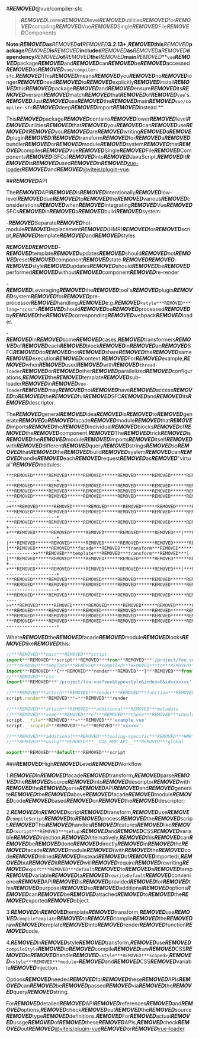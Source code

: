 #***REMOVED***@vue/compiler-sfc

>***REMOVED***Lower***REMOVED***level***REMOVED***utilities***REMOVED***for***REMOVED***compiling***REMOVED***Vue***REMOVED***Single***REMOVED***File***REMOVED***Components

**Note:***REMOVED***as***REMOVED***of***REMOVED***3.2.13+,***REMOVED***this***REMOVED***package***REMOVED***is***REMOVED***included***REMOVED***as***REMOVED***a***REMOVED***dependency***REMOVED***of***REMOVED***the***REMOVED***main***REMOVED***`vue`***REMOVED***package***REMOVED***and***REMOVED***can***REMOVED***be***REMOVED***accessed***REMOVED***as***REMOVED***`vue/compiler-sfc`.***REMOVED***This***REMOVED***means***REMOVED***you***REMOVED***no***REMOVED***longer***REMOVED***need***REMOVED***to***REMOVED***explicitly***REMOVED***install***REMOVED***this***REMOVED***package***REMOVED***and***REMOVED***ensure***REMOVED***its***REMOVED***version***REMOVED***match***REMOVED***that***REMOVED***of***REMOVED***`vue`'s.***REMOVED***Just***REMOVED***use***REMOVED***the***REMOVED***main***REMOVED***`vue/compiler-sfc`***REMOVED***deep***REMOVED***import***REMOVED***instead.**

This***REMOVED***package***REMOVED***contains***REMOVED***lower***REMOVED***level***REMOVED***utilities***REMOVED***that***REMOVED***you***REMOVED***can***REMOVED***use***REMOVED***if***REMOVED***you***REMOVED***are***REMOVED***writing***REMOVED***a***REMOVED***plugin***REMOVED***/***REMOVED***transform***REMOVED***for***REMOVED***a***REMOVED***bundler***REMOVED***or***REMOVED***module***REMOVED***system***REMOVED***that***REMOVED***compiles***REMOVED***Vue***REMOVED***Single***REMOVED***File***REMOVED***Components***REMOVED***(SFCs)***REMOVED***into***REMOVED***JavaScript.***REMOVED***It***REMOVED***is***REMOVED***used***REMOVED***in***REMOVED***[vue-loader](https://github.com/vuejs/vue-loader)***REMOVED***and***REMOVED***[@vitejs/plugin-vue](https://github.com/vitejs/vite-plugin-vue/tree/main/packages/plugin-vue).

##***REMOVED***API

The***REMOVED***API***REMOVED***is***REMOVED***intentionally***REMOVED***low-level***REMOVED***due***REMOVED***to***REMOVED***the***REMOVED***various***REMOVED***considerations***REMOVED***when***REMOVED***integrating***REMOVED***Vue***REMOVED***SFCs***REMOVED***in***REMOVED***a***REMOVED***build***REMOVED***system:

-***REMOVED***Separate***REMOVED***hot-module***REMOVED***replacement***REMOVED***(HMR)***REMOVED***for***REMOVED***script,***REMOVED***template***REMOVED***and***REMOVED***styles

***REMOVED******REMOVED***-***REMOVED***template***REMOVED***updates***REMOVED***should***REMOVED***not***REMOVED***reset***REMOVED***component***REMOVED***state
***REMOVED******REMOVED***-***REMOVED***style***REMOVED***updates***REMOVED***should***REMOVED***be***REMOVED***performed***REMOVED***without***REMOVED***component***REMOVED***re-render

-***REMOVED***Leveraging***REMOVED***the***REMOVED***tool's***REMOVED***plugin***REMOVED***system***REMOVED***for***REMOVED***pre-processor***REMOVED***handling.***REMOVED***e.g.***REMOVED***`<style***REMOVED***lang="scss">`***REMOVED***should***REMOVED***be***REMOVED***processed***REMOVED***by***REMOVED***the***REMOVED***corresponding***REMOVED***webpack***REMOVED***loader.

-***REMOVED***In***REMOVED***some***REMOVED***cases,***REMOVED***transformers***REMOVED***of***REMOVED***each***REMOVED***block***REMOVED***in***REMOVED***an***REMOVED***SFC***REMOVED***do***REMOVED***not***REMOVED***share***REMOVED***the***REMOVED***same***REMOVED***execution***REMOVED***context.***REMOVED***For***REMOVED***example,***REMOVED***when***REMOVED***used***REMOVED***with***REMOVED***`thread-loader`***REMOVED***or***REMOVED***other***REMOVED***parallelized***REMOVED***configurations,***REMOVED***the***REMOVED***template***REMOVED***sub-loader***REMOVED***in***REMOVED***`vue-loader`***REMOVED***may***REMOVED***not***REMOVED***have***REMOVED***access***REMOVED***to***REMOVED***the***REMOVED***full***REMOVED***SFC***REMOVED***and***REMOVED***its***REMOVED***descriptor.

The***REMOVED***general***REMOVED***idea***REMOVED***is***REMOVED***to***REMOVED***generate***REMOVED***a***REMOVED***facade***REMOVED***module***REMOVED***that***REMOVED***imports***REMOVED***the***REMOVED***individual***REMOVED***blocks***REMOVED***of***REMOVED***the***REMOVED***component.***REMOVED***The***REMOVED***trick***REMOVED***is***REMOVED***the***REMOVED***module***REMOVED***imports***REMOVED***itself***REMOVED***with***REMOVED***different***REMOVED***query***REMOVED***strings***REMOVED***so***REMOVED***that***REMOVED***the***REMOVED***build***REMOVED***system***REMOVED***can***REMOVED***handle***REMOVED***each***REMOVED***request***REMOVED***as***REMOVED***"virtual"***REMOVED***modules:

```
***REMOVED******REMOVED******REMOVED******REMOVED******REMOVED******REMOVED******REMOVED******REMOVED******REMOVED******REMOVED******REMOVED******REMOVED******REMOVED******REMOVED******REMOVED******REMOVED******REMOVED******REMOVED******REMOVED******REMOVED******REMOVED******REMOVED******REMOVED******REMOVED******REMOVED******REMOVED******REMOVED******REMOVED******REMOVED******REMOVED******REMOVED******REMOVED******REMOVED******REMOVED***+--------------------+
***REMOVED******REMOVED******REMOVED******REMOVED******REMOVED******REMOVED******REMOVED******REMOVED******REMOVED******REMOVED******REMOVED******REMOVED******REMOVED******REMOVED******REMOVED******REMOVED******REMOVED******REMOVED******REMOVED******REMOVED******REMOVED******REMOVED******REMOVED******REMOVED******REMOVED******REMOVED******REMOVED******REMOVED******REMOVED******REMOVED******REMOVED******REMOVED******REMOVED******REMOVED***|***REMOVED******REMOVED******REMOVED******REMOVED******REMOVED******REMOVED******REMOVED******REMOVED******REMOVED******REMOVED******REMOVED******REMOVED******REMOVED******REMOVED******REMOVED******REMOVED******REMOVED******REMOVED******REMOVED******REMOVED***|
***REMOVED******REMOVED******REMOVED******REMOVED******REMOVED******REMOVED******REMOVED******REMOVED******REMOVED******REMOVED******REMOVED******REMOVED******REMOVED******REMOVED******REMOVED******REMOVED******REMOVED******REMOVED******REMOVED******REMOVED******REMOVED******REMOVED******REMOVED******REMOVED******REMOVED******REMOVED******REMOVED******REMOVED******REMOVED******REMOVED******REMOVED******REMOVED******REMOVED******REMOVED***|***REMOVED******REMOVED***script***REMOVED***transform***REMOVED******REMOVED***|
***REMOVED******REMOVED******REMOVED******REMOVED******REMOVED******REMOVED******REMOVED******REMOVED******REMOVED******REMOVED******REMOVED******REMOVED******REMOVED******REMOVED******REMOVED******REMOVED******REMOVED******REMOVED******REMOVED******REMOVED******REMOVED******REMOVED******REMOVED******REMOVED******REMOVED******REMOVED******REMOVED***+----->+***REMOVED******REMOVED******REMOVED******REMOVED******REMOVED******REMOVED******REMOVED******REMOVED******REMOVED******REMOVED******REMOVED******REMOVED******REMOVED******REMOVED******REMOVED******REMOVED******REMOVED******REMOVED******REMOVED******REMOVED***|
***REMOVED******REMOVED******REMOVED******REMOVED******REMOVED******REMOVED******REMOVED******REMOVED******REMOVED******REMOVED******REMOVED******REMOVED******REMOVED******REMOVED******REMOVED******REMOVED******REMOVED******REMOVED******REMOVED******REMOVED******REMOVED******REMOVED******REMOVED******REMOVED******REMOVED******REMOVED******REMOVED***|***REMOVED******REMOVED******REMOVED******REMOVED******REMOVED******REMOVED***+--------------------+
***REMOVED******REMOVED******REMOVED******REMOVED******REMOVED******REMOVED******REMOVED******REMOVED******REMOVED******REMOVED******REMOVED******REMOVED******REMOVED******REMOVED******REMOVED******REMOVED******REMOVED******REMOVED******REMOVED******REMOVED******REMOVED******REMOVED******REMOVED******REMOVED******REMOVED******REMOVED******REMOVED***|
+--------------------+***REMOVED******REMOVED******REMOVED******REMOVED******REMOVED***|***REMOVED******REMOVED******REMOVED******REMOVED******REMOVED******REMOVED***+--------------------+
|***REMOVED******REMOVED******REMOVED******REMOVED******REMOVED******REMOVED******REMOVED******REMOVED******REMOVED******REMOVED******REMOVED******REMOVED******REMOVED******REMOVED******REMOVED******REMOVED******REMOVED******REMOVED******REMOVED******REMOVED***|***REMOVED******REMOVED******REMOVED******REMOVED******REMOVED***|***REMOVED******REMOVED******REMOVED******REMOVED******REMOVED******REMOVED***|***REMOVED******REMOVED******REMOVED******REMOVED******REMOVED******REMOVED******REMOVED******REMOVED******REMOVED******REMOVED******REMOVED******REMOVED******REMOVED******REMOVED******REMOVED******REMOVED******REMOVED******REMOVED******REMOVED******REMOVED***|
|***REMOVED******REMOVED***facade***REMOVED***transform***REMOVED******REMOVED***+----------->+***REMOVED***template***REMOVED***transform***REMOVED***|
|***REMOVED******REMOVED******REMOVED******REMOVED******REMOVED******REMOVED******REMOVED******REMOVED******REMOVED******REMOVED******REMOVED******REMOVED******REMOVED******REMOVED******REMOVED******REMOVED******REMOVED******REMOVED******REMOVED******REMOVED***|***REMOVED******REMOVED******REMOVED******REMOVED******REMOVED***|***REMOVED******REMOVED******REMOVED******REMOVED******REMOVED******REMOVED***|***REMOVED******REMOVED******REMOVED******REMOVED******REMOVED******REMOVED******REMOVED******REMOVED******REMOVED******REMOVED******REMOVED******REMOVED******REMOVED******REMOVED******REMOVED******REMOVED******REMOVED******REMOVED******REMOVED******REMOVED***|
+--------------------+***REMOVED******REMOVED******REMOVED******REMOVED******REMOVED***|***REMOVED******REMOVED******REMOVED******REMOVED******REMOVED******REMOVED***+--------------------+
***REMOVED******REMOVED******REMOVED******REMOVED******REMOVED******REMOVED******REMOVED******REMOVED******REMOVED******REMOVED******REMOVED******REMOVED******REMOVED******REMOVED******REMOVED******REMOVED******REMOVED******REMOVED******REMOVED******REMOVED******REMOVED******REMOVED******REMOVED******REMOVED******REMOVED******REMOVED******REMOVED***|
***REMOVED******REMOVED******REMOVED******REMOVED******REMOVED******REMOVED******REMOVED******REMOVED******REMOVED******REMOVED******REMOVED******REMOVED******REMOVED******REMOVED******REMOVED******REMOVED******REMOVED******REMOVED******REMOVED******REMOVED******REMOVED******REMOVED******REMOVED******REMOVED******REMOVED******REMOVED******REMOVED***|***REMOVED******REMOVED******REMOVED******REMOVED******REMOVED******REMOVED***+--------------------+
***REMOVED******REMOVED******REMOVED******REMOVED******REMOVED******REMOVED******REMOVED******REMOVED******REMOVED******REMOVED******REMOVED******REMOVED******REMOVED******REMOVED******REMOVED******REMOVED******REMOVED******REMOVED******REMOVED******REMOVED******REMOVED******REMOVED******REMOVED******REMOVED******REMOVED******REMOVED******REMOVED***+----->+***REMOVED******REMOVED******REMOVED******REMOVED******REMOVED******REMOVED******REMOVED******REMOVED******REMOVED******REMOVED******REMOVED******REMOVED******REMOVED******REMOVED******REMOVED******REMOVED******REMOVED******REMOVED******REMOVED******REMOVED***|
***REMOVED******REMOVED******REMOVED******REMOVED******REMOVED******REMOVED******REMOVED******REMOVED******REMOVED******REMOVED******REMOVED******REMOVED******REMOVED******REMOVED******REMOVED******REMOVED******REMOVED******REMOVED******REMOVED******REMOVED******REMOVED******REMOVED******REMOVED******REMOVED******REMOVED******REMOVED******REMOVED******REMOVED******REMOVED******REMOVED******REMOVED******REMOVED******REMOVED******REMOVED***|***REMOVED******REMOVED***style***REMOVED***transform***REMOVED******REMOVED******REMOVED***|
***REMOVED******REMOVED******REMOVED******REMOVED******REMOVED******REMOVED******REMOVED******REMOVED******REMOVED******REMOVED******REMOVED******REMOVED******REMOVED******REMOVED******REMOVED******REMOVED******REMOVED******REMOVED******REMOVED******REMOVED******REMOVED******REMOVED******REMOVED******REMOVED******REMOVED******REMOVED******REMOVED******REMOVED******REMOVED******REMOVED******REMOVED******REMOVED******REMOVED******REMOVED***|***REMOVED******REMOVED******REMOVED******REMOVED******REMOVED******REMOVED******REMOVED******REMOVED******REMOVED******REMOVED******REMOVED******REMOVED******REMOVED******REMOVED******REMOVED******REMOVED******REMOVED******REMOVED******REMOVED******REMOVED***|
***REMOVED******REMOVED******REMOVED******REMOVED******REMOVED******REMOVED******REMOVED******REMOVED******REMOVED******REMOVED******REMOVED******REMOVED******REMOVED******REMOVED******REMOVED******REMOVED******REMOVED******REMOVED******REMOVED******REMOVED******REMOVED******REMOVED******REMOVED******REMOVED******REMOVED******REMOVED******REMOVED******REMOVED******REMOVED******REMOVED******REMOVED******REMOVED******REMOVED******REMOVED***+--------------------+
```

Where***REMOVED***the***REMOVED***facade***REMOVED***module***REMOVED***looks***REMOVED***like***REMOVED***this:

```js
//***REMOVED***main***REMOVED***script
import***REMOVED***script***REMOVED***from***REMOVED***'/project/foo.vue?vue&type=script'
//***REMOVED***template***REMOVED***compiled***REMOVED***to***REMOVED***render***REMOVED***function
import***REMOVED***{***REMOVED***render***REMOVED***}***REMOVED***from***REMOVED***'/project/foo.vue?vue&type=template&id=xxxxxx'
//***REMOVED***css
import***REMOVED***'/project/foo.vue?vue&type=style&index=0&id=xxxxxx'

//***REMOVED***attach***REMOVED***render***REMOVED***function***REMOVED***to***REMOVED***script
script.render***REMOVED***=***REMOVED***render

//***REMOVED***attach***REMOVED***additional***REMOVED***metadata
//***REMOVED***some***REMOVED***of***REMOVED***these***REMOVED***should***REMOVED***be***REMOVED***dev***REMOVED***only
script.__file***REMOVED***=***REMOVED***'example.vue'
script.__scopeId***REMOVED***=***REMOVED***'xxxxxx'

//***REMOVED***additional***REMOVED***tooling-specific***REMOVED***HMR***REMOVED***handling***REMOVED***code
//***REMOVED***using***REMOVED***__VUE_HMR_API__***REMOVED***global

export***REMOVED***default***REMOVED***script
```

###***REMOVED***High***REMOVED***Level***REMOVED***Workflow

1.***REMOVED***In***REMOVED***facade***REMOVED***transform,***REMOVED***parse***REMOVED***the***REMOVED***source***REMOVED***into***REMOVED***descriptor***REMOVED***with***REMOVED***the***REMOVED***`parse`***REMOVED***API***REMOVED***and***REMOVED***generate***REMOVED***the***REMOVED***above***REMOVED***facade***REMOVED***module***REMOVED***code***REMOVED***based***REMOVED***on***REMOVED***the***REMOVED***descriptor;

2.***REMOVED***In***REMOVED***script***REMOVED***transform,***REMOVED***use***REMOVED***`compileScript`***REMOVED***to***REMOVED***process***REMOVED***the***REMOVED***script.***REMOVED***This***REMOVED***handles***REMOVED***features***REMOVED***like***REMOVED***`<script***REMOVED***setup>`***REMOVED***and***REMOVED***CSS***REMOVED***variable***REMOVED***injection.***REMOVED***Alternatively,***REMOVED***this***REMOVED***can***REMOVED***be***REMOVED***done***REMOVED***directly***REMOVED***in***REMOVED***the***REMOVED***facade***REMOVED***module***REMOVED***(with***REMOVED***the***REMOVED***code***REMOVED***inlined***REMOVED***instead***REMOVED***of***REMOVED***imported),***REMOVED***but***REMOVED***it***REMOVED***will***REMOVED***require***REMOVED***rewriting***REMOVED***`export***REMOVED***default`***REMOVED***to***REMOVED***a***REMOVED***temp***REMOVED***variable***REMOVED***(a***REMOVED***`rewriteDefault`***REMOVED***convenience***REMOVED***API***REMOVED***is***REMOVED***provided***REMOVED***for***REMOVED***this***REMOVED***purpose)***REMOVED***so***REMOVED***additional***REMOVED***options***REMOVED***can***REMOVED***be***REMOVED***attached***REMOVED***to***REMOVED***the***REMOVED***exported***REMOVED***object.

3.***REMOVED***In***REMOVED***template***REMOVED***transform,***REMOVED***use***REMOVED***`compileTemplate`***REMOVED***to***REMOVED***compile***REMOVED***the***REMOVED***raw***REMOVED***template***REMOVED***into***REMOVED***render***REMOVED***function***REMOVED***code.

4.***REMOVED***In***REMOVED***style***REMOVED***transform,***REMOVED***use***REMOVED***`compileStyle`***REMOVED***to***REMOVED***compile***REMOVED***raw***REMOVED***CSS***REMOVED***to***REMOVED***handle***REMOVED***`<style***REMOVED***scoped>`,***REMOVED***`<style***REMOVED***module>`***REMOVED***and***REMOVED***CSS***REMOVED***variable***REMOVED***injection.

Options***REMOVED***needed***REMOVED***for***REMOVED***these***REMOVED***APIs***REMOVED***can***REMOVED***be***REMOVED***passed***REMOVED***via***REMOVED***the***REMOVED***query***REMOVED***string.

For***REMOVED***detailed***REMOVED***API***REMOVED***references***REMOVED***and***REMOVED***options,***REMOVED***check***REMOVED***out***REMOVED***the***REMOVED***source***REMOVED***type***REMOVED***definitions.***REMOVED***For***REMOVED***actual***REMOVED***usage***REMOVED***of***REMOVED***these***REMOVED***APIs,***REMOVED***check***REMOVED***out***REMOVED***[@vitejs/plugin-vue](https://github.com/vitejs/vite-plugin-vue/tree/main/packages/plugin-vue)***REMOVED***or***REMOVED***[vue-loader](https://github.com/vuejs/vue-loader/tree/next).
